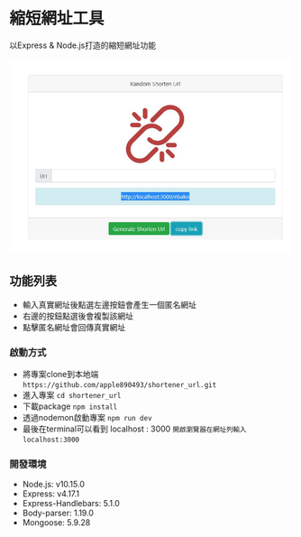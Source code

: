 # 縮短網址工具
以Express & Node.js打造的縮短網址功能

![image](https://github.com/apple890493/shortener_url/blob/master/A14.JPG)


## 功能列表
- 輸入真實網址後點選左邊按鈕會產生一個匿名網址
- 右邊的按鈕點選後會複製該網址
- 點擊匿名網址會回傳真實網址

### 啟動方式
- 將專案clone到本地端
  `https://github.com/apple890493/shortener_url.git`
- 進入專案
  `cd shortener_url`
- 下載package
  `npm install`
- 透過nodemon啟動專案
  `npm run dev`
- 最後在terminal可以看到 localhost : 3000
  `開啟瀏覽器在網址列輸入localhost:3000`

### 開發環境
- Node.js: v10.15.0
- Express: v4.17.1
- Express-Handlebars: 5.1.0
- Body-parser: 1.19.0
- Mongoose: 5.9.28